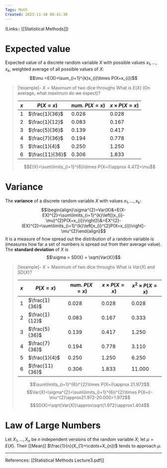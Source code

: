 ```yaml
---
Tags: Math
Created: 2023-11-10 00:41:30
---
```

(Links:: [[Statistical Methods]])
# Expected value
Expected value of a discrete random variable $X$ with possible values $x_{1},...,x_{k}$, weighted average of all possible values of $X$: $$\mu =E(X)=\sum_{i=1}^{k}x_{i}\times P(X=x_{i})$$

> [!example]- $X = \text{Maximum of two dice throughs}$
> What is $E(X)$ (On average, what maximum do we expect)?
> 
> | $x$ | $P(X=x)$        | num. $P(X=x)$ | $x\times P(X=x)$ |
> | --- | --------------- | ------------- | ---------------- |
> | $1$ | $\frac{1}{36}$  | $0.028$       | $0.028$          |
> | $2$ | $\frac{1}{12}$  | $0.083$       | $0.167$          |
> | $3$ | $\frac{5}{36}$  | $0.139$       | $0.417$          |
> | $4$ | $\frac{7}{36}$  | $0.194$       | $0.778$          |
> | $5$ | $\frac{1}{4}$   | $0.250$       | $1.250$          |
> | $6$ | $\frac{11}{36}$ | $0.306$       | $1.833$          |
>
> $$E(X)=\sum\limits_{i=1}^{6}i\times P(X=i)\approx 4.472=\mu$$

# Variance
The **variance** of a discrete random variable $X$ with values $x_{1},..., x_{k}$: $$\begin{align}\sigma^{2}=Var(X)&=E(X-EX)^{2}=\sum\limits_{i=1}^{k}\left[(x_{i}-\mu)^{2}P(X=x_{i})\right]\\&=EX^{2}-(EX)^{2}=\sum\limits_{i=1}^{k}\left[x_{i}^{2}P(X=x_{i})\right]-\mu^{2}\end{align}$$
It is a measure of how spread out the distribution of a random variable is (measures how far a set of numbers is spread out from their average value).
The **standard deviation** of $X$ is $$\sigma = SD(X) = \sqrt{Var(X)}$$

> [!example]- $X = \text{Maximum of two dice throughs}$
> What is $Var(X)$ and $SD(X)$?
> 
> | $x$ | $P(X=x)$        | num. $P(X=x)$ | $x\times P(X=x)$ | $x^{2}\times P(X=x)$ |
> | --- | --------------- | ------------- | ---------------- | ---- |
> | $1$ | $\frac{1}{36}$  | $0.028$       | $0.028$          | $0.028$ |
> | $2$ | $\frac{1}{12}$  | $0.083$       | $0.167$          | $0.333$ | 
> | $3$ | $\frac{5}{36}$  | $0.139$       | $0.417$          | $1.250$ |
> | $4$ | $\frac{7}{36}$  | $0.194$       | $0.778$          | $3.110$ |
> | $5$ | $\frac{1}{4}$   | $0.250$       | $1.250$          | $6.250$ |
> | $6$ | $\frac{11}{36}$ | $0.306$       | $1.833$          | $11.000$ |
>
> $$\sum\limits_{i=1}^{6}i^{2}\times P(X=i)\approx 21.972$$
> $$Var(X)=\sigma^{2}=\sum\limits_{i=1}^{6}i^{2}\times P(X=i)-\mu^{2}\approx21.972-20.000=1.972$$ 
> $$SD(X)=\sqrt{Var(X)}\approx\sqrt{1.972}\approx1.404$$

# Law of Large Numbers
Let $X_{1},...,X_{n}$ be $n$ independent versions of the random variable $X$; let $\mu=E(X)$. Their [[Mean]] $\frac{1}{n}(X_{1}+\cdots+X_{n})$ tends to approach $\mu$.

___
References: [[Statistical Methods Lecture3.pdf]]